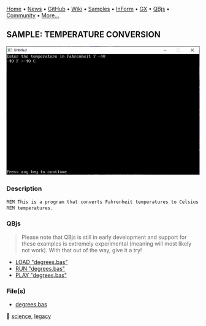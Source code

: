 [Home](https://qb64.com) • [News](../../news.md) • [GitHub](https://github.com/QB64Official/qb64) • [Wiki](https://github.com/QB64Official/qb64/wiki) • [Samples](../../samples.md) • [InForm](../../inform.md) • [GX](../../gx.md) • [QBjs](../../qbjs.md) • [Community](../../community.md) • [More...](../../more.md)

## SAMPLE: TEMPERATURE CONVERSION

![screenshot.png](img/screenshot.png)

### Description

```text
REM This is a program that converts Fahrenheit temperatures to Celsius
REM temperatures.
```

### QBjs

> Please note that QBjs is still in early development and support for these examples is extremely experimental (meaning will most likely not work). With that out of the way, give it a try!

* [LOAD "degrees.bas"](https://v6p9d9t4.ssl.hwcdn.net/html/6029471/index.html?src=https://qb64.com/samples/temperature-conversion/src/degrees.bas)
* [RUN "degrees.bas"](https://v6p9d9t4.ssl.hwcdn.net/html/6029471/index.html?mode=auto&src=https://qb64.com/samples/temperature-conversion/src/degrees.bas)
* [PLAY "degrees.bas"](https://v6p9d9t4.ssl.hwcdn.net/html/6029471/index.html?mode=play&src=https://qb64.com/samples/temperature-conversion/src/degrees.bas)

### File(s)

* [degrees.bas](src/degrees.bas)

🔗 [science](../science.md), [legacy](../legacy.md)
